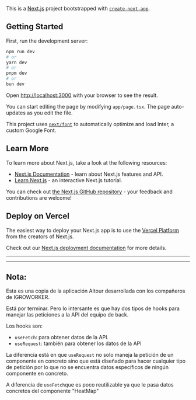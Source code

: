 This is a [Next.js](https://nextjs.org/) project bootstrapped with [`create-next-app`](https://github.com/vercel/next.js/tree/canary/packages/create-next-app).

## Getting Started

First, run the development server:

```bash
npm run dev
# or
yarn dev
# or
pnpm dev
# or
bun dev
```

Open [http://localhost:3000](http://localhost:3000) with your browser to see the result.

You can start editing the page by modifying `app/page.tsx`. The page auto-updates as you edit the file.

This project uses [`next/font`](https://nextjs.org/docs/basic-features/font-optimization) to automatically optimize and load Inter, a custom Google Font.

## Learn More

To learn more about Next.js, take a look at the following resources:

- [Next.js Documentation](https://nextjs.org/docs) - learn about Next.js features and API.
- [Learn Next.js](https://nextjs.org/learn) - an interactive Next.js tutorial.

You can check out [the Next.js GitHub repository](https://github.com/vercel/next.js/) - your feedback and contributions are welcome!

## Deploy on Vercel

The easiest way to deploy your Next.js app is to use the [Vercel Platform](https://vercel.com/new?utm_medium=default-template&filter=next.js&utm_source=create-next-app&utm_campaign=create-next-app-readme) from the creators of Next.js.

Check out our [Next.js deployment documentation](https://nextjs.org/docs/deployment) for more details.

---
---
## Nota:
Esta es una copia de la aplicación Altour desarrollada con los compañeros de IGROWORKER.

Está por terminar. Pero lo intersante es que hay dos tipos de hooks para manejar las peticiones a la API del equipo de back.

Los hooks son:
- `useFetch`: para obtener datos de la API.
- `useRequest`: también para obtener los datos de la API

La diferencia está en que `useRequest` no solo maneja la petición de un componente en concreto sino que está diseñado para hacer cualquier tipo de petición por lo que no se encuentra datos específicos de ningún componente en concreto.

A diferencia de `useFetch`que es poco reutilizable ya que le pasa datos concretos del componente "HeatMap"


